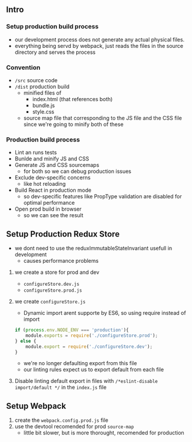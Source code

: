 ## Intro

### Setup production build process

- our development process does not generate any actual physical files.
- everything being servd by webpack, just reads the files in the source directory and serves the process

### Convention

- `/src` source code
- `/dist` production build   
    - minified files of
        - index.html (that references both)
        - bundle.js
        - style.css
    - source map file that corresponding to the JS file and the CSS file since we're going to minify both of these

### Production build process
- Lint an runs tests
- Bunlde and minify JS and CSS
- Generate JS and CSS sourcemaps
    - for both so we can debug production issues
- Exclude dev-specific concerns
    - like hot reloading  
- Build React in production mode 
    - so dev-specific features like PropType validation are disabled for optimal performance
- Open prod build in browser 
    - so we can see the result 

## Setup Production Redux Store

- we dont need to use the reduxImmutableStateInvariant usefull in development
    - causes performance problems
1. we create a store for prod and dev
    - `configureStore.dev.js`
    - `configureStore.prod.js`

2. we create `configureStore.js`
    - Dynamic import arent supporte by ES6, so using require instead of import
    ```js
    if (process.env.NODE_ENV === 'production'){
        module.exports = require('./configureStore.prod');
    } else {
        module.export = require('./configureStore.dev');
    }
    ```

    - we're no longer defaulting export from this file
    - our linting rules expect us to export default from each file

3. Disable linting default export in files with `/*eslint-disable import/default */` in the `index.js` file 

## Setup Webpack

1. create the `webpack.config.prod.js` file
2. use the devtool recomended for prod `source-map`
    - little bit slower, but is more thorought, recomended for production